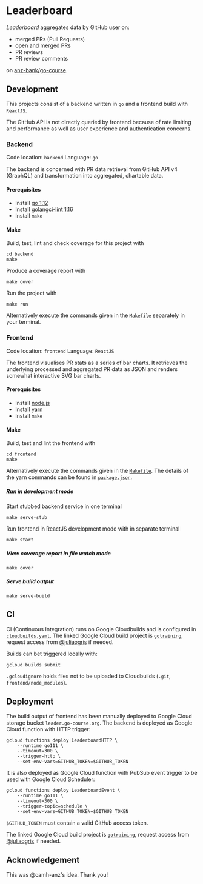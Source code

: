 # Leaderboard

_Leaderboard_ aggregates data by GitHub user on:

- merged PRs (Pull Requests)
- open and merged PRs
- PR reviews
- PR review comments

on [anz-bank/go-course](https://github.com/anz-bank/go-course).

## Development

This projects consist of a backend written in `go` and a frontend build with
`ReactJS`.

The GitHub API is not directly queried by frontend because of rate limiting and
performance as well as user experience and authentication concerns.

### Backend

Code location: `backend`
Language: `go`

The backend is concerned with PR data retrieval from GitHub API v4 (GraphQL)
and transformation into aggregated, chartable data.

#### Prerequisites

- Install [go 1.12](https://golang.org/doc/install)
- Install [golangci-lint 1.16](https://github.com/golangci/golangci-lint#install)
- Install `make`

#### Make

Build, test, lint and check coverage for this project with

    cd backend
    make

Produce a coverage report with

    make cover

Run the project with

    make run

Alternatively execute the commands given in the [`Makefile`](backend/Makefile)
separately in your terminal.

### Frontend

Code location: `frontend`
Language: `ReactJS`

The frontend visualises PR stats as a series of bar charts. It retrieves the
underlying processed and aggregated PR data as JSON and renders somewhat
interactive SVG bar charts.

#### Prerequisites

- Install [node.js](https://nodejs.org)
- Install [yarn](https://yarnpkg.com)
- Install `make`

#### Make

Build, test and lint the frontend with

    cd frontend
    make

Alternatively execute the commands given in the
[`Makefile`](frontend/Makefile). The details of the yarn commands can be found
in [`package.json`](frontend/package.json).

##### Run in development mode

Start stubbed backend service in one terminal

    make serve-stub

Run frontend in ReactJS development mode with in separate terminal

    make start

##### View coverage report in file watch mode

    make cover

##### Serve build output

    make serve-build

## CI

CI (Continuous Integration) runs on Google Cloudbuilds and is configured in
[`cloudbuilds.yaml`](cloudbuilds.yaml).
The linked Google Cloud build project is
[`gotraining`](https://console.cloud.google.com/cloud-build/triggers?project=gotraining),
request access from [@juliaogris](https://github.com/juliaogris) if needed.

Builds can bet triggered locally with:

    gcloud builds submit

`.gcloudignore` holds files not to be uploaded to Cloudbuilds (`.git`, `frontend/node_modules`).

## Deployment

The build output of frontend has been manually deployed to Google Cloud storage
bucket `leader.go-course.org`.
The backend is deployed as Google Cloud function with HTTP trigger:

    gcloud functions deploy LeaderboardHTTP \
        --runtime go111 \
        --timeout=300 \
        --trigger-http \
        --set-env-vars=GITHUB_TOKEN=$GITHUB_TOKEN

It is also deployed as Google Cloud function with PubSub event trigger to be used
with Google Cloud Scheduler:

    gcloud functions deploy LeaderboardEvent \
        --runtime go111 \
        --timeout=300 \
        --trigger-topic=schedule \
        --set-env-vars=GITHUB_TOKEN=$GITHUB_TOKEN

`$GITHUB_TOKEN` must contain a valid GitHub access token.

The linked Google Cloud build project is
[`gotraining`](https://console.cloud.google.com/functions/list?project=gotraining),
request access from [@juliaogris](https://github.com/juliaogris) if needed.

## Acknowledgement

This was @camh-anz's idea. Thank you!
